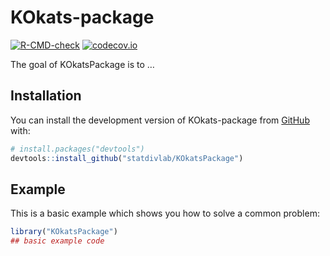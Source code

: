 
<!-- README.md is generated from README.Rmd. Please edit that file -->

# KOkats-package

<!-- badges: start -->

[![R-CMD-check](https://github.com/statdivlab/KOkats-package/actions/workflows/R-CMD-check.yaml/badge.svg)](https://github.com/statdivlab/KOkats-package/actions/workflows/R-CMD-check.yaml)
[![codecov.io](https://codecov.io/gh/statdivlab/KOkats-package/coverage.svg?branch=main)](https://codecov.io/gh/statdivlab/KOkats-package?branch=main)
<!-- badges: end -->

The goal of KOkatsPackage is to …

## Installation

You can install the development version of KOkats-package from
[GitHub](https://github.com/) with:

``` r
# install.packages("devtools")
devtools::install_github("statdivlab/KOkatsPackage")
```

## Example

This is a basic example which shows you how to solve a common problem:

``` r
library("KOkatsPackage")
## basic example code
```
